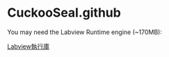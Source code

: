# CuckooSeal.github

You may need the Labview Runtime engine (~170MB):

[Labview執行庫](https://1drv.ms/f/s!AvhWNtOlt0Aj3wibMYl3CuArIK7l)
